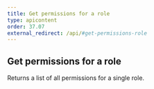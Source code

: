 ```yaml
---
title: Get permissions for a role
type: apicontent
order: 37.07
external_redirect: /api/#get-permissions-role
---
```


## Get permissions for a role

Returns a list of all permissions for a single role.
